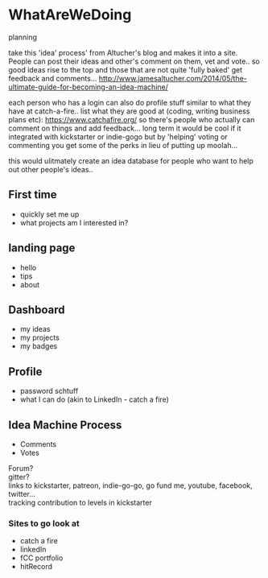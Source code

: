 # WhatAreWeDoing
planning

take this 'idea' process' from Altucher's blog and makes it into a site. People can post their ideas and other's comment on them, vet and vote.. so good ideas rise to the top and those that are not quite 'fully baked' get feedback and comments... http://www.jamesaltucher.com/2014/05/the-ultimate-guide-for-becoming-an-idea-machine/

each person who has a login can also do profile stuff similar to what they have at catch-a-fire.. list what they are good at (coding, writing business plans etc): https://www.catchafire.org/ so there's people who actually can comment on things and add feedback...
long term it would be cool if it integrated with kickstarter or indie-gogo but by 'helping' voting or commenting you get some of the perks in lieu of putting up moolah...

this would ulitmately create an idea database for people who want to help out other people's ideas..

## First time
- quickly set me up
- what projects am I interested in?

## landing page
- hello
- tips
- about

## Dashboard
- my ideas
- my projects
- my badges
## Profile
- password schtuff
- what I can do (akin to LinkedIn - catch a fire)
## Idea Machine Process
- Comments
- Votes

Forum? <br>
gitter? <br>
links to kickstarter, patreon, indie-go-go, go fund me, youtube, facebook, twitter... <br>
tracking contribution to levels in kickstarter

### Sites to go look at
- catch a fire
- linkedIn
- fCC portfolio
- hitRecord
